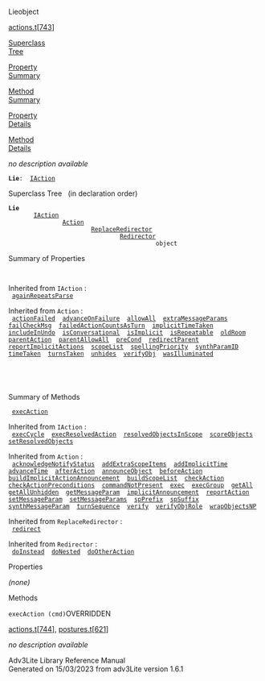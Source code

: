 ---
---
<span class="title">Lie</span><span class="type">object</span>

[actions.t](../file/actions.t.html)\[[743](../source/actions.t.html#743)\]

[Superclass  
Tree](#_SuperClassTree_)

[Property  
Summary](#_PropSummary_)

[Method  
Summary](#_MethodSummary_)

[Property  
Details](#_Properties_)

[Method  
Details](#_Methods_)

<div class="fdesc">

*no description available*

**`Lie`**` :   `[`IAction`](../object/IAction.html)

</div>

<span id="_SuperClassTree_"></span>

<div class="mjhd">

<span class="hdln">Superclass Tree</span>   (in declaration order)

</div>

**`Lie`**  
`         `[`IAction`](../object/IAction.html)  
`                 `[`Action`](../object/Action.html)  
`                         `[`ReplaceRedirector`](../object/ReplaceRedirector.html)  
`                                 `[`Redirector`](../object/Redirector.html)  
`                                         object`  
<span id="_PropSummary_"></span>

<div class="mjhd">

<span class="hdln">Summary of Properties</span>  

</div>

` `

Inherited from `IAction` :  
` `[`againRepeatsParse`](../object/IAction.html#againRepeatsParse)`  `

Inherited from `Action` :  
` `[`actionFailed`](../object/Action.html#actionFailed)`  `[`advanceOnFailure`](../object/Action.html#advanceOnFailure)`  `[`allowAll`](../object/Action.html#allowAll)`  `[`extraMessageParams`](../object/Action.html#extraMessageParams)`  `[`failCheckMsg`](../object/Action.html#failCheckMsg)`  `[`failedActionCountsAsTurn`](../object/Action.html#failedActionCountsAsTurn)`  `[`implicitTimeTaken`](../object/Action.html#implicitTimeTaken)`  `[`includeInUndo`](../object/Action.html#includeInUndo)`  `[`isConversational`](../object/Action.html#isConversational)`  `[`isImplicit`](../object/Action.html#isImplicit)`  `[`isRepeatable`](../object/Action.html#isRepeatable)`  `[`oldRoom`](../object/Action.html#oldRoom)`  `[`parentAction`](../object/Action.html#parentAction)`  `[`parentAllowAll`](../object/Action.html#parentAllowAll)`  `[`preCond`](../object/Action.html#preCond)`  `[`redirectParent`](../object/Action.html#redirectParent)`  `[`reportImplicitActions`](../object/Action.html#reportImplicitActions)`  `[`scopeList`](../object/Action.html#scopeList)`  `[`spellingPriority`](../object/Action.html#spellingPriority)`  `[`synthParamID`](../object/Action.html#synthParamID)`  `[`timeTaken`](../object/Action.html#timeTaken)`  `[`turnsTaken`](../object/Action.html#turnsTaken)`  `[`unhides`](../object/Action.html#unhides)`  `[`verifyObj`](../object/Action.html#verifyObj)`  `[`wasIlluminated`](../object/Action.html#wasIlluminated)`  `

` `

` `

<span id="_MethodSummary_"></span>

<div class="mjhd">

<span class="hdln">Summary of Methods</span>  

</div>

` `[`execAction`](#execAction)`  `

Inherited from `IAction` :  
` `[`execCycle`](../object/IAction.html#execCycle)`  `[`execResolvedAction`](../object/IAction.html#execResolvedAction)`  `[`resolvedObjectsInScope`](../object/IAction.html#resolvedObjectsInScope)`  `[`scoreObjects`](../object/IAction.html#scoreObjects)`  `[`setResolvedObjects`](../object/IAction.html#setResolvedObjects)`  `

Inherited from `Action` :  
` `[`acknowledgeNotifyStatus`](../object/Action.html#acknowledgeNotifyStatus)`  `[`addExtraScopeItems`](../object/Action.html#addExtraScopeItems)`  `[`addImplicitTime`](../object/Action.html#addImplicitTime)`  `[`advanceTime`](../object/Action.html#advanceTime)`  `[`afterAction`](../object/Action.html#afterAction)`  `[`announceObject`](../object/Action.html#announceObject)`  `[`beforeAction`](../object/Action.html#beforeAction)`  `[`buildImplicitActionAnnouncement`](../object/Action.html#buildImplicitActionAnnouncement)`  `[`buildScopeList`](../object/Action.html#buildScopeList)`  `[`checkAction`](../object/Action.html#checkAction)`  `[`checkActionPreconditions`](../object/Action.html#checkActionPreconditions)`  `[`commandNotPresent`](../object/Action.html#commandNotPresent)`  `[`exec`](../object/Action.html#exec)`  `[`execGroup`](../object/Action.html#execGroup)`  `[`getAll`](../object/Action.html#getAll)`  `[`getAllUnhidden`](../object/Action.html#getAllUnhidden)`  `[`getMessageParam`](../object/Action.html#getMessageParam)`  `[`implicitAnnouncement`](../object/Action.html#implicitAnnouncement)`  `[`reportAction`](../object/Action.html#reportAction)`  `[`setMessageParam`](../object/Action.html#setMessageParam)`  `[`setMessageParams`](../object/Action.html#setMessageParams)`  `[`spPrefix`](../object/Action.html#spPrefix)`  `[`spSuffix`](../object/Action.html#spSuffix)`  `[`synthMessageParam`](../object/Action.html#synthMessageParam)`  `[`turnSequence`](../object/Action.html#turnSequence)`  `[`verify`](../object/Action.html#verify)`  `[`verifyObjRole`](../object/Action.html#verifyObjRole)`  `[`wrapObjectsNP`](../object/Action.html#wrapObjectsNP)`  `

Inherited from `ReplaceRedirector` :  
` `[`redirect`](../object/ReplaceRedirector.html#redirect)`  `

Inherited from `Redirector` :  
` `[`doInstead`](../object/Redirector.html#doInstead)`  `[`doNested`](../object/Redirector.html#doNested)`  `[`doOtherAction`](../object/Redirector.html#doOtherAction)`  `

<span id="_Properties_"></span>

<div class="mjhd">

<span class="hdln">Properties</span>  

</div>

*(none)* <span id="_Methods_"></span>

<div class="mjhd">

<span class="hdln">Methods</span>  

</div>

<span id="execAction"></span>

`execAction (cmd)`<span class="rem">OVERRIDDEN</span>

[actions.t](../file/actions.t.html)\[[744](../source/actions.t.html#744)\],
[postures.t](../file/postures.t.html)\[[621](../source/postures.t.html#621)\]

<div class="desc">

*no description available*

</div>

<div class="ftr">

Adv3Lite Library Reference Manual  
Generated on 15/03/2023 from adv3Lite version 1.6.1

</div>
